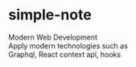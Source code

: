# simple-note
Modern Web Development
<br/>
Apply modern technologies such as
<br/>
Graphql, React context api, hooks
